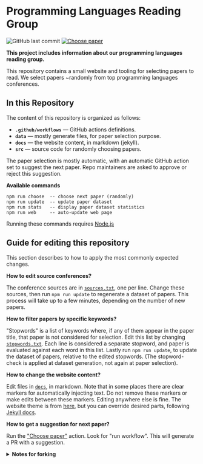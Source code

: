 # Programming Languages Reading Group

![GitHub last commit](https://img.shields.io/github/last-commit/the-au-forml-lab/plgroup)
[![Choose paper](https://github.com/the-au-forml-lab/plgroup/actions/workflows/choose.yaml/badge.svg)](https://github.com/the-au-forml-lab/plgroup/actions/workflows/choose.yaml)

**This project includes information about our programming languages 
reading group.** 

This repository contains a small website and tooling for selecting
papers to read. We select papers ~randomly from top programming languages conferences.

## In this Repository

The content of this repository is organized as follows:

- **`.github/workflows`** — GitHub actions definitions.
- **`data`** — mostly generate files, for paper selection purpose.
- **`docs`** — the website content, in markdown (jekyll).
- **`src`** — source code for randomly choosing papers.

The paper selection is mostly automatic, with an automatic GitHub action set to suggest the next paper. 
Repo maintainers are asked to approve or reject this suggestion.

**Available commands**

```
npm run choose  -- choose next paper (randomly)
npm run update  -- update paper dataset
npm run stats   -- display paper dataset statistics
npm run web     -- auto-update web page 
```

Running these commands requires [Node.js](https://nodejs.org/en/download/)

## Guide for editing this repository

This section describes to how to apply the most commonly expected changes.

**How to edit source conferences?**

The conference sources are in [`sources.txt`](data/sources.txt), one per
line. Change these sources, then run `npm run update` to regenerate a
dataset of papers. This process will take up to a few minutes, depending
on the number of new papers.

**How to filter papers by specific keywords?**

"Stopwords" is a list of keywords where, if any of them appear in the
paper title, that paper is not considered for selection. Edit this list
by changing [`stopwords.txt`](data/stopwords.txt). Each line is
considered a separate stopword, and paper is evaluated against each word
in this list. Lastly run `npm run update`, to update the dataset of
papers, relative to the edited stopwords. (The stopword-check is applied
at dataset generation, not again at paper selection).

**How to change the website content?**

Edit files in [`docs`](docs), in markdown. Note that in some places there are
clear markers for automatically injecting text. Do not remove these
markers or make edits between these markers. Editing anywhere else is
fine. The website theme is from [here](https://github.com/the-au-forml-lab/the-au-forml-lab.github.io),
but you can override desired parts, following [Jekyll docs](https://jekyllrb.com/docs/themes/#overriding-theme-defaults).

**How to get a suggestion for next paper?**

Run the ["Choose paper"](https://github.com/the-au-forml-lab/plgroup/actions) action.
Look for "run workflow". This will generate a PR with a suggestion.

<details>
<summary><strong>Notes for forking</strong></summary>
<p>To get the automatic actions to work properly, you must enable (in settings > action) workflow permissions:</p> <ol><li>read and write permissions</li> <li>permission to create and approve pull requests.</li></ol> <p>There is also a slack app integration, which requires creating a slack app, and adding a repository secret for "incoming webhook" URL. Otherwise, disable the notification workflow.</p>
</details>
